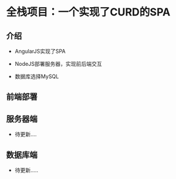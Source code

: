 # 全栈项目：一个实现了CURD的SPA

## 介绍

* AngularJS实现了SPA

* NodeJS部署服务器，实现前后端交互

* 数据库选择MySQL

## 前端部署


## 服务器端
 * 待更新....

## 数据库端
 * 待更新..... 